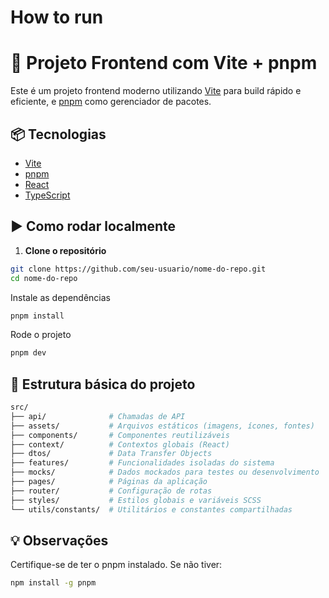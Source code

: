 # How to run
# 🚀 Projeto Frontend com Vite + pnpm

Este é um projeto frontend moderno utilizando [Vite](https://vitejs.dev/) para build rápido e eficiente, e [pnpm](https://pnpm.io/) como gerenciador de pacotes.

## 📦 Tecnologias

- [Vite](https://vitejs.dev/)
- [pnpm](https://pnpm.io/)
- [React](https://reactjs.org/)
- [TypeScript](https://www.typescriptlang.org/)

## ▶️ Como rodar localmente

1. **Clone o repositório**

```bash
git clone https://github.com/seu-usuario/nome-do-repo.git
cd nome-do-repo
```

Instale as dependências

```bash
pnpm install
```

Rode o projeto

```bash
pnpm dev
```
## 📁 Estrutura básica do projeto


```bash
src/
├── api/              # Chamadas de API
├── assets/           # Arquivos estáticos (imagens, ícones, fontes)
├── components/       # Componentes reutilizáveis
├── context/          # Contextos globais (React)
├── dtos/             # Data Transfer Objects
├── features/         # Funcionalidades isoladas do sistema
├── mocks/            # Dados mockados para testes ou desenvolvimento
├── pages/            # Páginas da aplicação
├── router/           # Configuração de rotas
├── styles/           # Estilos globais e variáveis SCSS
└── utils/constants/  # Utilitários e constantes compartilhadas
```

## 💡 Observações
Certifique-se de ter o pnpm instalado. Se não tiver:

```bash
npm install -g pnpm
```

